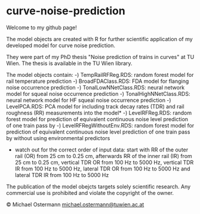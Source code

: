 # curve-noise-prediction
Welcome to my github page!

The model objects are created with R for further scientific application of my developed model for curve noise prediction.

They were part of my PhD thesis "Noise prediction of trains in curves" at TU Wien. The thesis is available in the TU Wien library.

The model objects contain:
-) TempRailRFReg.RDS: random forest model for rail temperature prediction
-) BroadFDAClass.RDS: FDA model for flanging noise occurrence prediction
-) TonalLowNNetClass.RDS: neural network model for squeal noise occurrence prediction
-) TonalHighNNetClass.RDS: neural network model for HF squeal noise occurrence prediction
-) LevelPCA.RDS: PCA model for including track decay rates (TDR) and rail roughness (RR) measurements into the model*
-) LevelRFReg.RDS: random forest model for prediction of equivalent continuous noise level prediction of one train pass by
-) LevelRFRegWithoutEnv.RDS: random forest model for prediction of equivalent continuous noise level prediction of one train pass by without using environmental predictors

* watch out for the correct order of input data:
start with RR of the outer rail (OR) from 25 cm to 0.25 cm, afterwards RR of the inner rail (IR) from 25 cm to 0.25 cm, vertical TDR OR from 100 Hz to 5000 Hz, vertical TDR IR from 100 Hz to 5000 Hz, lateral TDR OR from 100 Hz to 5000 Hz and lateral TDR IR from 100 Hz to 5000 Hz

The publication of the model obejcts targets solely scientific research. Any commercial use is prohibited and violate the copyright of the owner.

© Michael Ostermann
michael.ostermann@tuwien.ac.at
